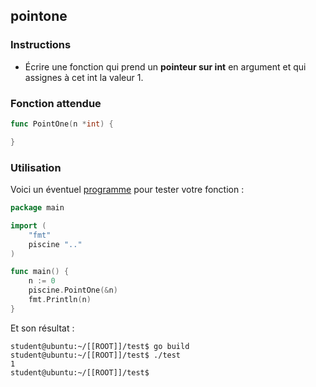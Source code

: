 ## pointone

### Instructions

-   Écrire une fonction qui prend un **pointeur sur int** en argument et qui assignes à cet int la valeur 1.

### Fonction attendue

```go
func PointOne(n *int) {

}
```

### Utilisation

Voici un éventuel [programme](TODO-LINK) pour tester votre fonction :

```go
package main

import (
    "fmt"
    piscine ".."
)

func main() {
    n := 0
    piscine.PointOne(&n)
    fmt.Println(n)
}
```

Et son résultat :

```console
student@ubuntu:~/[[ROOT]]/test$ go build
student@ubuntu:~/[[ROOT]]/test$ ./test
1
student@ubuntu:~/[[ROOT]]/test$
```
